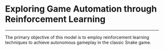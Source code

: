 # Exploring Game Automation through Reinforcement Learning

---

The primary objective of this model is to employ reinforcement learning techniques to achieve autonomous gameplay in the classic Snake game.
